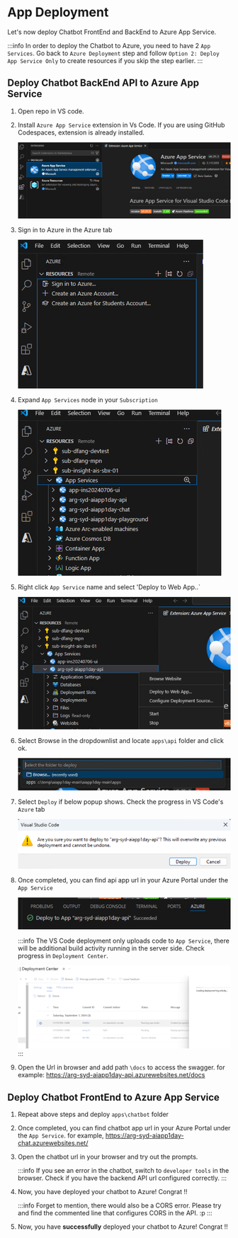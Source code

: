 # App Deployment

Let's now deploy Chatbot FrontEnd and BackEnd to Azure App Service.

:::info
In order to deploy the Chatbot to Azure, you need to have 2 `App Services`. Go back to `Azure Deployment` step and follow `Option 2: Deploy App Service Only` to create resources if you skip the step earlier.
:::

## Deploy Chatbot BackEnd API to Azure App Service

1. Open repo in VS code.

2. Install `Azure App Service` extension in Vs Code. If you are using GitHub Codespaces, extension is already installed.

   ![alt text](images/deploy-image.png)

3. Sign in to Azure in the Azure tab

   ![alt text](images/deploy-image-1.png)

4. Expand `App Services` node in your `Subscription`

   ![alt text](images/deploy-image-2.png)

5. Right click `App Service` name and select 'Deploy to Web App..`

   ![alt text](images/deploy-image-3.png)

6. Select Browse in the dropdownlist and locate `apps\api` folder and click ok.

   ![alt text](images/deploy-image-4.png)

7. Select `Deploy` if below popup shows. Check the progress in VS Code's `Azure` tab

   ![alt text](images/deploy-image-5.png)

8. Once completed, you can find api app url in your Azure Portal under the `App Service`

   ![alt text](images/deploy-image-6.png)

   :::info
   The VS Code deployment only uploads code to `App Service`, there will be additional build activity running in the server side. Check progress in `Deployment Center`.

   ![alt text](images/deploy-image-7.png)
   :::

9. Open the Url in browser and add path `\docs` to access the swagger. for example: https://arg-syd-aiapp1day-api.azurewebsites.net/docs


## Deploy Chatbot FrontEnd to Azure App Service

1. Repeat above steps and deploy `apps\chatbot` folder

2. Once completed, you can find chatbot app url in your Azure Portal under the `App Service`. for example, https://arg-syd-aiapp1day-chat.azurewebsites.net/

3. Open the chatbot url in your browser and try out the prompts.

   :::info
   If you see an error in the chatbot, switch to `developer tools` in the browser. Check if you have the backend API url configured correctly.
   :::

4. Now, you have deployed your chatbot to Azure! Congrat !!

   :::info
   Forget to mention, there would also be a CORS error. Please try and find the commented line that configures CORS in the API. :p
   :::

5. Now, you have **successfully** deployed your chatbot to Azure! Congrat !!
